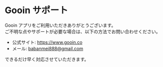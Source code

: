 # Gooin サポート

Gooin アプリをご利用いただきありがとうございます。  
ご不明な点やサポートが必要な場合は、以下の方法でお問い合わせください。

- 公式サイト: https://www.gooin.co  
- メール: babanmei888@gmail.com  

できるだけ早く対応させていただきます。

